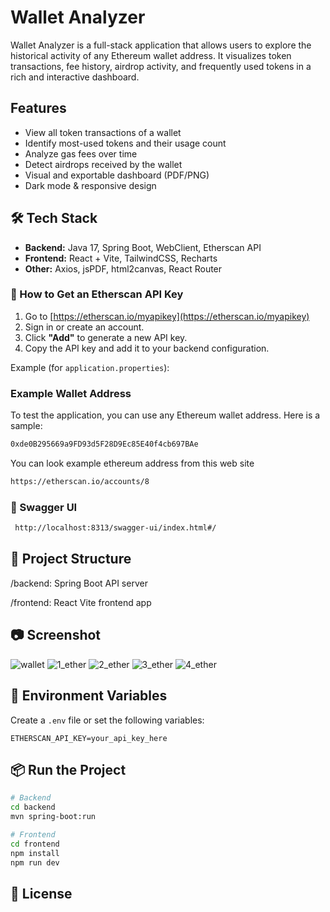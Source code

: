#  Wallet Analyzer

Wallet Analyzer is a full-stack application that allows users to explore the historical activity of any Ethereum wallet address. It visualizes token transactions, fee history, airdrop activity, and frequently used tokens in a rich and interactive dashboard.

##  Features

-  View all token transactions of a wallet
-  Identify most-used tokens and their usage count
-  Analyze gas fees over time
-  Detect airdrops received by the wallet
-  Visual and exportable dashboard (PDF/PNG)
-  Dark mode & responsive design

## 🛠 Tech Stack

- **Backend:** Java 17, Spring Boot, WebClient, Etherscan API
- **Frontend:** React + Vite, TailwindCSS, Recharts
- **Other:** Axios, jsPDF, html2canvas, React Router
### 🔑 How to Get an Etherscan API Key

1. Go to [https://etherscan.io/myapikey](https://etherscan.io/myapikey)
2. Sign in or create an account.
3. Click **"Add"** to generate a new API key.
4. Copy the API key and add it to your backend configuration.

Example (for `application.properties`):

###  Example Wallet Address

To test the application, you can use any Ethereum wallet address. Here is a sample:
```bash
0xde0B295669a9FD93d5F28D9Ec85E40f4cb697BAe

```
You can look example ethereum address from this web site 
```bash
https://etherscan.io/accounts/8
```
### 🧪 Swagger UI
```bash
 http://localhost:8313/swagger-ui/index.html#/
```
## 📂 Project Structure
/backend: Spring Boot API server

/frontend: React Vite frontend app
## 📷 Screenshot

![wallet](https://github.com/user-attachments/assets/e3486b90-21a5-442e-9324-9bd57a4b0806)
![1_ether](https://github.com/user-attachments/assets/89f7e56c-d6a0-4fc7-880b-47e48ee15dcb)
![2_ether](https://github.com/user-attachments/assets/89c9f5b6-f704-40bc-b645-791465e32fa2)
![3_ether](https://github.com/user-attachments/assets/77c362a9-c4c4-4c28-a900-61229693220c)
![4_ether](https://github.com/user-attachments/assets/ccf3f56a-f8b7-42e8-a2f4-58448ad3ccd1)


## 🔑 Environment Variables

Create a `.env` file or set the following variables:

```properties
ETHERSCAN_API_KEY=your_api_key_here
```

## 📦 Run the Project
```bash
# Backend
cd backend
mvn spring-boot:run

# Frontend
cd frontend
npm install
npm run dev
```

## 📄 License
